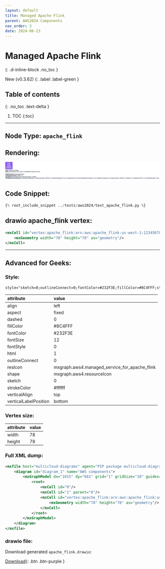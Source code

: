 ```yaml
---
layout: default
title: Managed Apache Flink
parent: AWS2024 Components
nav_order: 3
date: 2024-06-23
---
```


# Managed Apache Flink
{: .d-inline-block .no_toc }

New (v0.3.62)
{: .label .label-green }

## Table of contents
{: .no_toc .text-delta }

1. TOC
{:toc}

---


## Node Type: ``apache_flink``

## Rendering:

![lambda](output/jpg/apache_flink.jpg)

## Code Snippet:

```python
{% root_include_snippet ../tests/aws2024/test_apache_flink.py %}
```

## drawio apache_flink vertex:

```xml
<mxCell id="vertex:apache_flink:arn:aws:apache_flink:us-west-1:123456789012:apache_flink/123" parent="1" vertex="1">
    <mxGeometry width="78" height="78" as="geometry"/>
</mxCell>
```
---

## Advanced for Geeks:

### Style:
```html
style="sketch=0;outlineConnect=0;fontColor=#232F3E;fillColor=#8C4FFF;strokeColor=#ffffff;dashed=0;verticalLabelPosition=bottom;verticalAlign=top;align=left;html=1;fontSize=12;fontStyle=0;aspect=fixed;shape=mxgraph.aws4.resourceIcon;resIcon=mxgraph.aws4.managed_service_for_apache_flink;"
```

| attribute | value |
|:----------|:------|
|align| left |
|aspect| fixed |
|dashed| 0 |
|fillColor| #8C4FFF |
|fontColor| #232F3E |
|fontSize| 12 |
|fontStyle| 0 |
|html| 1 |
|outlineConnect| 0 |
|resIcon| mxgraph.aws4.managed_service_for_apache_flink |
|shape| mxgraph.aws4.resourceIcon |
|sketch| 0 |
|strokeColor| #ffffff |
|verticalAlign| top |
|verticalLabelPosition| bottom |

### Vertex size:

| attribute | value |
|:---------|:-----------|
| width    | 78  |
| height   |78|

### Full XML dump:
```xml
<mxfile host="multicloud-diagrams" agent="PIP package multicloud-diagrams. Generate resources in draw.io compatible format for Cloud infrastructure. Copyrights @ Roman Tsypuk 2023. MIT license." type="MultiCloud">
    <diagram id="diagram_1" name="AWS components">
        <mxGraphModel dx="1015" dy="661" grid="1" gridSize="10" guides="1" tooltips="1" connect="1" arrows="1" fold="1" page="1" pageScale="1" pageWidth="850" pageHeight="1100" math="0" shadow="1">
            <root>
                <mxCell id="0"/>
                <mxCell id="1" parent="0"/>
                <mxCell id="vertex:apache_flink:arn:aws:apache_flink:us-west-1:123456789012:apache_flink/123" value="&lt;b&gt;Name&lt;/b&gt;: Registry for images&lt;BR&gt;&lt;b&gt;ARN&lt;/b&gt;: arn:aws:apache_flink:us-west-1:123456789012:apache_flink/123&lt;BR&gt;-----------&lt;BR&gt;&lt;b&gt;ApplicationName&lt;/b&gt;: DemoAppProcesor&lt;BR&gt;&lt;b&gt;RuntimeEnvironment&lt;/b&gt;: FLINK-1_8&lt;BR&gt;&lt;b&gt;InputSchema&lt;/b&gt;: {'RecordFormat': {'RecordFormatType': 'JSON'}}&lt;BR&gt;&lt;b&gt;FlinkApplicationConfiguration&lt;/b&gt;: {'CheckpointConfiguration': {'ConfigurationType': 'DEFAULT', 'CheckpointingEnabled': True, 'CheckpointInterval': 60, 'MinPauseBetweenCheckpoints': 10}, 'ParallelismConfiguration': {'ConfigurationType': 'DEFAULT', 'Parallelism': 3, 'ParallelismPerKPU': 10, 'AutoScalingEnabled': True}}" style="sketch=0;outlineConnect=0;fontColor=#232F3E;fillColor=#8C4FFF;strokeColor=#ffffff;dashed=0;verticalLabelPosition=bottom;verticalAlign=top;align=left;html=1;fontSize=12;fontStyle=0;aspect=fixed;shape=mxgraph.aws4.resourceIcon;resIcon=mxgraph.aws4.managed_service_for_apache_flink;" parent="1" vertex="1">
                    <mxGeometry width="78" height="78" as="geometry"/>
                </mxCell>
            </root>
        </mxGraphModel>
    </diagram>
</mxfile>
```

### drawio file:

Download generated ``apache_flink.drawio``:

[Download](output/drawio/apache_flink.drawio){: .btn .btn-purple }
